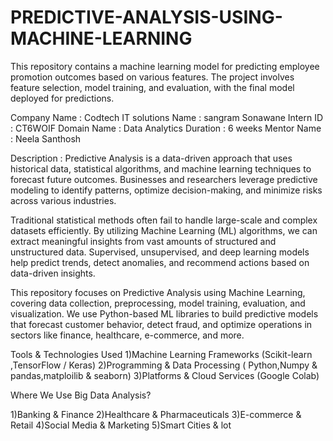# PREDICTIVE-ANALYSIS-USING-MACHINE-LEARNING
This repository contains a machine learning model for predicting employee promotion outcomes based on various features. The project involves feature selection, model training, and evaluation, with the final model deployed for predictions.

Company Name : Codtech IT solutions
Name : sangram Sonawane
Intern ID : CT6WOIF
Domain Name : Data Analytics
Duration : 6 weeks
Mentor Name : Neela Santhosh

Description : Predictive Analysis is a data-driven approach that uses historical data, statistical algorithms, and machine learning techniques to forecast future outcomes. Businesses and researchers leverage predictive modeling to identify patterns, optimize decision-making, and minimize risks across various industries.

Traditional statistical methods often fail to handle large-scale and complex datasets efficiently. By utilizing Machine Learning (ML) algorithms, we can extract meaningful insights from vast amounts of structured and unstructured data. Supervised, unsupervised, and deep learning models help predict trends, detect anomalies, and recommend actions based on data-driven insights.

This repository focuses on Predictive Analysis using Machine Learning, covering data collection, preprocessing, model training, evaluation, and visualization. We use Python-based ML libraries to build predictive models that forecast customer behavior, detect fraud, and optimize operations in sectors like finance, healthcare, e-commerce, and more.

Tools & Technologies Used
1)Machine Learning Frameworks (Scikit-learn ,TensorFlow / Keras)
2)Programming & Data Processing ( Python,Numpy & pandas,matploilib & seaborn)
3)Platforms & Cloud Services (Google Colab)

Where We Use Big Data Analysis?

1)Banking & Finance
2)Healthcare & Pharmaceuticals
3)E-commerce & Retail
4)Social Media & Marketing
5)Smart Cities & lot
